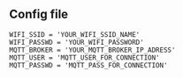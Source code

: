 ## Config file

    WIFI_SSID = 'YOUR_WIFI_SSID_NAME'
    WIFI_PASSWD = 'YOUR_WIFI_PASSWORD'
    MQTT_BROKER = 'YOUR_MQTT_BROKER_IP_ADRESS'
    MQTT_USER = 'MQTT_USER_FOR_CONNECTION'
    MQTT_PASSWD = 'MQTT_PASS_FOR_CONNECTION'

